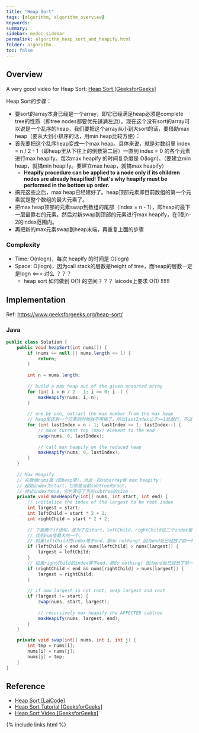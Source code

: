 ```yaml
---
title: "Heap Sort"
tags: [algorithm, algorithm_overview]
keywords:
summary:
sidebar: mydoc_sidebar
permalink: algorithm_heap_sort_and_heapify.html
folder: algorithm
toc: false
---
```


## Overview
A very good video for Heap Sort: [Heap Sort [GeeksforGeeks]](https://www.youtube.com/watch?v=MtQL_ll5KhQ)

Heap Sort的步骤：
* 要sort的array本身已经是一个array，即它已经满足heap必须是complete tree的性质（即tree nodes都要优先铺满左边）。现在这个没有sort的array可以说是一个乱序的heap，我们要把这个array从小到大sort的话，要借助max heap（要从大到小排序的话，用min heap比较方便）：
* 首先要把这个乱序heap变成一个max heap。具体来说，就是对数组里 index = n / 2 - 1（即heap里从下往上的倒数第二层）一直到 index = 0 的各个元素 进行max heapify。每次max heapify 的时间复杂度是 O(logn)。（要建立min heap，就搞min heapify。要建立max heap，就搞max heapify）
  * **Heapify procedure can be applied to a node only if its children nodes are already heapified! That's why heapify must be performed in the bottom up order.**
* 搞完这些之后，max heap已经建好了。heap顶部元素即目前数组的第一个元素就是整个数组的最大元素了。
* 把max heap顶部的元素swap到数组的尾部（index = n - 1），即heap的最下一层最靠右的元素。然后对新swap到顶部的元素进行max heapify，在0到n-2的index范围内。
* 再把新的max元素swap到heap末端，再重复上面的步骤

### Complexity
* Time: O(nlogn)，每次 heapify 的时间是 O(logn)
* Space: O(logn)，因为call stack的层数是height of tree，而heap的层数一定是logn <=== 对么 ？？？
  * heap sort 如何做到 O(1) 的空间？？？ laicode上要求 O(1) !!!!!!

## Implementation
Ref: https://www.geeksforgeeks.org/heap-sort/

### Java
```java
public class Solution {
    public void heapSort(int nums[]) {
        if (nums == null || nums.length <= 1) {
            return;
        }
        
        int n = nums.length;
        
        // build a max heap out of the given unsorted array
        for (int i = n / 2 - 1; i >= 0; i--) {
            maxHeapify(nums, i, n);
        }
        
        // one by one, extract the max number from the max heap
        // heap里还剩一个元素的时候就不用搞了，所以lastIndex止于>=1处就行，不过写0也不会错
        for (int lastIndex = n - 1; lastIndex >= 1; lastIndex--) {
            // move current top (max) element to the end
            swap(nums, 0, lastIndex);
            
            // call max heapify on the reduced heap
            maxHeapify(nums, 0, lastIndex);
        }
    }
    
    // Max Heapify
    // 在数组nums里（即heap里），对这一段subarray做 max heapify：
    // 起始index为start，它即是当前subtree的root，
    // 终止index为end，它也表征了当前subtree的size
    private void maxHeapify(int[] nums, int start, int end) {
        // initialize the index of the largest to be root index
        int largest = start;
        int leftChild = start * 2 + 1;
        int rightChild = start * 2 + 2;
        
        // 下面两个if语句，是为了在start，leftChild，rightChild这三个index里，
        // 找到num值最大的一个。
        // 如果leftChild的index等于end，那do nothing! 因为end处已经放了前一轮的max
        if (leftChild < end && nums[leftChild] > nums[largest]) {
            largest = leftChild;
        }
        // 如果rightChild的index等于end，那do nothing! 因为end处已经放了前一轮的max
        if (rightChild < end && nums[rightChild] > nums[largest]) {
            largest = rightChild;
        }
        
        // if now largest is not root, swap largest and root
        if (largest != start) {
            swap(nums, start, largest);
            
            // recursively max heapify the AFFECTED subtree
            maxHeapify(nums, largest, end);
        }
    }

    private void swap(int[] nums, int i, int j) {
        int tmp = nums[i];
        nums[i] = nums[j];
        nums[j] = tmp;
    }
}
```

## Reference
* [Heap Sort [LaiCode]](https://app.laicode.io/app/problem/328)
* [Heap Sort Tutorial [GeeksforGeeks]](https://www.geeksforgeeks.org/heap-sort/)
* [Heap Sort Video [GeeksforGeeks]](https://www.youtube.com/watch?v=MtQL_ll5KhQ)

{% include links.html %}
